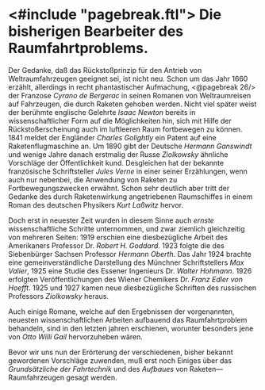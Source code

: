 <#include "pagebreak.ftl">
Die bisherigen Bearbeiter des Raumfahrtproblems.
================================================

Der Gedanke, daß das Rückstoßprinzip für den Antrieb von
Weltraumfahrzeugen geeignet sei, ist nicht neu. Schon um das
Jahr 1660 erzählt, allerdings in recht phantastischer Aufmachung,
\<@pagebreak 26/> der Franzose *Cyrano de Bergerac* in seinen Romanen von
Weltraumreisen auf Fahrzeugen, die durch Raketen gehoben
werden. Nicht viel später weist der berühmte englische Gelehrte
*Isaac Newton* bereits in wissenschaftlicher Form auf die Möglichkeiten
hin, sich mit Hilfe der Rückstoßerscheinung auch im
luftleeren Raum fortbewegen zu können. 1841 meldet der Engländer
*Charles Golightly* ein Patent auf eine Raketenflugmaschine
an. Um 1890 gibt der Deutsche *Hermann Ganswindt*
und wenige Jahre danach erstmalig der Russe *Ziolkowsky*
ähnliche Vorschläge der Öffentlichkeit kund. Desgleichen
hat der bekannte französische Schriftsteller *Jules Verne*
in einer seiner Erzählungen, wenn auch nur nebenbei, die Anwendung
von Raketen zu Fortbewegungszwecken erwähnt. Schon
sehr deutlich aber tritt der Gedanke des durch Raketenwirkung
angetriebenen Raumschiffes in einem Roman des deutschen Physikers
*Kurt Laßwitz* hervor.

Doch erst in neuester Zeit wurden in diesem Sinne auch
*ernste* wissenschaftliche Schritte unternommen, und zwar ziemlich
gleichzeitig von mehreren Seiten: 1919 erschien eine diesbezügliche
Arbeit des Amerikaners Professor Dr. *Robert H.
Goddard*. 1923 folgte die des Siebenbürger Sachsen Professor
*Hermann Oberth*. Das Jahr 1924 brachte eine gemeinverständliche
Darstellung des Münchner Schriftstellers *Max Valier*,
1925 eine Studie des Essener Ingenieurs Dr. *Walter Hohmann*.
1926 erfolgten Veröffentlichungen des Wiener Chemikers Dr.
*Franz Edler von Hoefft*. 1925 und 1927 kamen neue diesbezügliche
Schriften des russischen Professors *Ziolkowsky* heraus.

Auch einige Romane, welche auf den Ergebnissen der vorgenannten,
neuesten wissenschaftlichen Arbeiten aufbauend das Raumfahrtproblem
behandeln, sind in den letzten jahren erschienen, worunter
besonders jene von *Otto Willi Gail* hervorzuheben wären.

Bevor wir uns nun der Erörterung der verschiedenen, bisher
bekannt gewordenen Vorschläge zuwenden, muß erst noch Einiges
über das *Grundsätzliche der Fahrtechnik* und des *Aufbaues*
von Raketen—Raumfahrzeugen gesagt werden.

